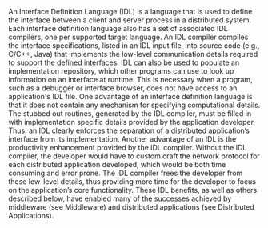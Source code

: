 An Interface Definition Language (IDL) is a language that is used to define the interface between a client and server
process in a distributed system. Each interface definition language also has a set of associated IDL compilers, one per
supported target language. An IDL compiler compiles the interface specifications, listed in an IDL input file, into
source code (e.g., C/C++, Java) that implements the low-level communication details required to support the defined
interfaces. IDL can also be used to populate an implementation repository, which other programs can use to look up
information on an interface at runtime. This is necessary when a program, such as a debugger or interface browser,
does not have access to an application's IDL file.
One advantage of an interface definition language is that it does not contain any mechanism for specifying
computational details. The stubbed out routines, generated by the IDL compiler, must be filled in with implementation
specific details provided by the application developer. Thus, an IDL clearly enforces the separation of a distributed
application’s interface from its implementation.
Another advantage of an IDL is the productivity enhancement provided by the IDL compiler. Without the IDL
compiler, the developer would have to custom craft the network protocol for each distributed application developed,
which would be both time consuming and error prone. The IDL compiler frees the developer from these low-level
details, thus providing more time for the developer to focus on the application’s core functionality.
These IDL benefits, as well as others described below, have enabled many of the successes achieved by middleware
(see Middleware) and distributed applications (see Distributed Applications).
